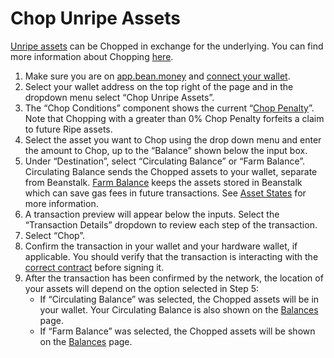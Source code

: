 # Chop Unripe Assets

[Unripe assets](../../farm/barn.md#unripe-assets) can be Chopped in exchange for the underlying. You can find more information about Chopping [here](../../farm/barn.md#chopping).

1. Make sure you are on [app.bean.money](https://app.bean.money/) and [connect your wallet](../getting-started/connect-wallet.md).
2. Select your wallet address on the top right of the page and in the dropdown menu select “Chop Unripe Assets”.
3. The “Chop Conditions” component shows the current “[Chop Penalty](../../farm/barn.md#chopping)”. Note that Chopping with a greater than 0% Chop Penalty forfeits a claim to future Ripe assets.
4. Select the asset you want to Chop using the drop down menu and enter the amount to Chop, up to the “Balance” shown below the input box.
5. Under “Destination”, select “Circulating Balance” or “Farm Balance”. Circulating Balance sends the Chopped assets to your wallet, separate from Beanstalk. [Farm Balance](../../protocol/asset-states.md) keeps the assets stored in Beanstalk which can save gas fees in future transactions. See [Asset States](../../protocol/asset-states.md) for more information.
6. A transaction preview will appear below the inputs. Select the “Transaction Details” dropdown to review each step of the transaction.
7. Select “Chop”.
8. Confirm the transaction in your wallet and your hardware wallet, if applicable. You should verify that the transaction is interacting with the [correct contract](../../protocol/contracts.md) before signing it.
9. After the transaction has been confirmed by the network, the location of your assets will depend on the option selected in Step 5:
   * If “Circulating Balance” was selected, the Chopped assets will be in your wallet. Your Circulating Balance is also shown on the [Balances](https://app.bean.money/#/balances) page.
   * If “Farm Balance” was selected, the Chopped assets will be shown on the [Balances](https://app.bean.money/#/balances) page.
